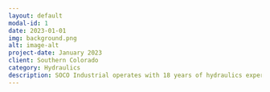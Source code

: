 ```yaml
---
layout: default
modal-id: 1
date: 2023-01-01
img: background.png
alt: image-alt
project-date: January 2023
client: Southern Colorado
category: Hydraulics
description: SOCO Industrial operates with 18 years of hydraulics experience. Starting with the Coors Brewery in 2005 working on high-speed production machines in the aluminum stamping factory that makes the beer can lids in Golden, CO. Followed by 10 years in the railroad industry on Maintenance of Way (MOW) operations. These operations consist of heavy equipment specialized for the railroad. From pulling the spikes, to cutting & lifting the rail, to plugging the spike holes; each piece of equipment was designed for a specific task. SOCO Industrial is a small family owned & operated business serving the southern Colorado region. We decided to start this business because it is what we're good at and we saw a need for it in the area. We honor active duty military and honorably discharged veterans with a discount on our products and services.   
---
```

